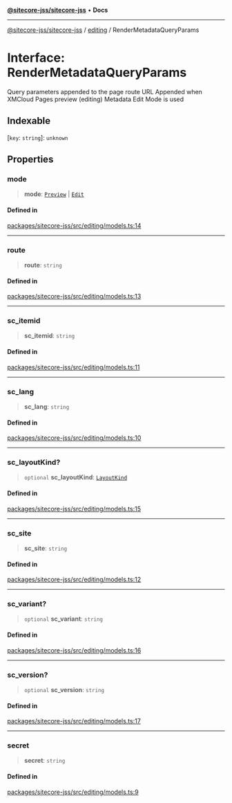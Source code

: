[**@sitecore-jss/sitecore-jss**](../../README.md) • **Docs**

***

[@sitecore-jss/sitecore-jss](../../README.md) / [editing](../README.md) / RenderMetadataQueryParams

# Interface: RenderMetadataQueryParams

Query parameters appended to the page route URL
Appended when XMCloud Pages preview (editing) Metadata Edit Mode is used

## Indexable

 \[`key`: `string`\]: `unknown`

## Properties

### mode

> **mode**: [`Preview`](../../layout/enumerations/LayoutServicePageState.md#preview) \| [`Edit`](../../layout/enumerations/LayoutServicePageState.md#edit)

#### Defined in

[packages/sitecore-jss/src/editing/models.ts:14](https://github.com/Sitecore/jss/blob/5e7d04b70672d6680b558327616d47fb0250e0f1/packages/sitecore-jss/src/editing/models.ts#L14)

***

### route

> **route**: `string`

#### Defined in

[packages/sitecore-jss/src/editing/models.ts:13](https://github.com/Sitecore/jss/blob/5e7d04b70672d6680b558327616d47fb0250e0f1/packages/sitecore-jss/src/editing/models.ts#L13)

***

### sc\_itemid

> **sc\_itemid**: `string`

#### Defined in

[packages/sitecore-jss/src/editing/models.ts:11](https://github.com/Sitecore/jss/blob/5e7d04b70672d6680b558327616d47fb0250e0f1/packages/sitecore-jss/src/editing/models.ts#L11)

***

### sc\_lang

> **sc\_lang**: `string`

#### Defined in

[packages/sitecore-jss/src/editing/models.ts:10](https://github.com/Sitecore/jss/blob/5e7d04b70672d6680b558327616d47fb0250e0f1/packages/sitecore-jss/src/editing/models.ts#L10)

***

### sc\_layoutKind?

> `optional` **sc\_layoutKind**: [`LayoutKind`](../enumerations/LayoutKind.md)

#### Defined in

[packages/sitecore-jss/src/editing/models.ts:15](https://github.com/Sitecore/jss/blob/5e7d04b70672d6680b558327616d47fb0250e0f1/packages/sitecore-jss/src/editing/models.ts#L15)

***

### sc\_site

> **sc\_site**: `string`

#### Defined in

[packages/sitecore-jss/src/editing/models.ts:12](https://github.com/Sitecore/jss/blob/5e7d04b70672d6680b558327616d47fb0250e0f1/packages/sitecore-jss/src/editing/models.ts#L12)

***

### sc\_variant?

> `optional` **sc\_variant**: `string`

#### Defined in

[packages/sitecore-jss/src/editing/models.ts:16](https://github.com/Sitecore/jss/blob/5e7d04b70672d6680b558327616d47fb0250e0f1/packages/sitecore-jss/src/editing/models.ts#L16)

***

### sc\_version?

> `optional` **sc\_version**: `string`

#### Defined in

[packages/sitecore-jss/src/editing/models.ts:17](https://github.com/Sitecore/jss/blob/5e7d04b70672d6680b558327616d47fb0250e0f1/packages/sitecore-jss/src/editing/models.ts#L17)

***

### secret

> **secret**: `string`

#### Defined in

[packages/sitecore-jss/src/editing/models.ts:9](https://github.com/Sitecore/jss/blob/5e7d04b70672d6680b558327616d47fb0250e0f1/packages/sitecore-jss/src/editing/models.ts#L9)
